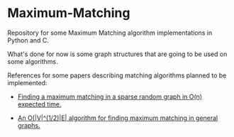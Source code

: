 # Maximum-Matching
Repository for some Maximum Matching algorithm implementations in Python and C.

What's done for now is some graph structures that are going to be used on some 
algorithms.

References for some papers describing matching algorithms planned to be implemented:

- [Finding a maximum matching in a sparse random graph in O(n) expected time.](http://doi.org/10/1145/1734213.1734218)

- [An O(|V|^(1/2)|E| algorithm for finding maximum matching in general graphs.](http://doi.org/10.1109/SFCS.1980.12)
